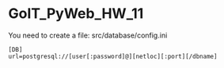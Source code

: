 # GoIT_PyWeb_HW_11

You need to create a file: src/database/config.ini

    [DB]
    url=postgresql://[user[:password]@][netloc][:port][/dbname]
